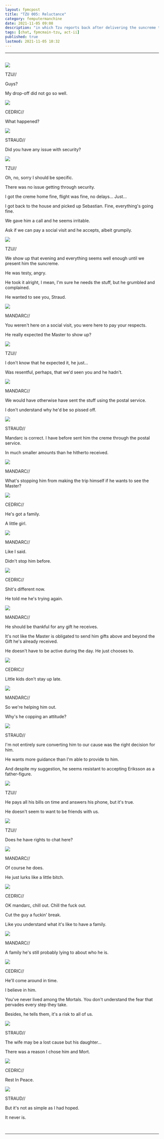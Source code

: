 ```yaml
---
layout: fpmcpost
title: "TZU 005: Reluctance"
category: femputermanchine
date: 2021-11-05 09:08
description: "in which Tzu reports back after delivering the suncreme to Makoa"
tags: [chat, fpmcmain-tzu, act-ii]
published: true
lastmod: 2021-11-05 10:32
---
```

[//]: # ( 11/05/21  -added)

*****
<br>
<div class="chat-box">
<img src="{{ site.url }}/assets/tb/tzu-fineflowers.jpg" class="chat-portrait" />
<p class="ppl-sez">TZU//</p>
<p class="ppl-sez">Guys?</p>
<p class="ppl-sez">My drop-off did not go so well.</p>
</div>

<div class="chat-box">
<img src="{{ site.url }}/assets/tb/cedric.jpg" class="chat-portrait" />
<p class="ppl-sez">CEDRIC//</p>
<p class="ppl-sez">What happened?</p>
</div>

<div class="chat-box">
<img src="{{ site.url }}/assets/tb/straud-emptyglass.jpg" class="chat-portrait" />
<p class="ppl-sez">STRAUD//</p>
<p class="ppl-sez">Did you have any issue with security?</p>
</div>

<div class="chat-box">
<img src="{{ site.url }}/assets/tb/tzu-fineflowers.jpg" class="chat-portrait" />
<p class="ppl-sez">TZU//</p>
<p class="ppl-sez">Oh, no, sorry I should be specific.</p>
<p class="ppl-sez">There was no issue getting through security.</p>
<p class="ppl-sez">I got the creme home fine, flight was fine, no delays... Just...</p>
<p class="ppl-sez">I got back to the house and picked up Sebastian. Fine, everything's going fine.</p>
<p class="ppl-sez">We gave him a call and he seems irritable.</p>
<p class="ppl-sez">Ask if we can pay a social visit and he accepts, albeit grumpily.</p>
</div>

<div class="chat-box">
<img src="{{ site.url }}/assets/tb/tzu-fineflowers.jpg" class="chat-portrait" />
<p class="ppl-sez">TZU//</p>
<p class="ppl-sez">We show up that evening and everything seems well enough until we present him the suncreme.</p>
<p class="ppl-sez">He was testy, angry.</p>
<p class="ppl-sez">He took it alright, I mean, I'm sure he needs the stuff, but he grumbled and complained.</p>
<p class="ppl-sez">He wanted to see you, Straud.</p>
</div>

<div class="chat-box">
<img src="{{ site.url }}/assets/tb/mandarc-skeptic.jpg" class="chat-portrait" />
<p class="ppl-sez">MANDARC//</p>
<p class="ppl-sez">You weren't here on a social visit, you were here to pay your respects.</p>
<p class="ppl-sez">He really expected the Master to show up?</p>
</div>

<div class="chat-box">
<img src="{{ site.url }}/assets/tb/tzu-fineflowers.jpg" class="chat-portrait" />
<p class="ppl-sez">TZU//</p>
<p class="ppl-sez">I don't know that he expected it, he just...</p>
<p class="ppl-sez">Was resentful, perhaps, that we'd seen you and he hadn't.</p>
</div>

<div class="chat-box">
<img src="{{ site.url }}/assets/tb/mandarc-skeptic.jpg" class="chat-portrait" />
<p class="ppl-sez">MANDARC//</p>
<p class="ppl-sez">We would have otherwise have sent the stuff using the postal service.</p>
<p class="ppl-sez">I don't understand why he'd be so pissed off.</p>
</div>

<div class="chat-box">
<img src="{{ site.url }}/assets/tb/straud.jpg" class="chat-portrait" />
<p class="ppl-sez">STRAUD//</p>
<p class="ppl-sez">Mandarc is correct. I have before sent him the creme through the postal service.</p>
<p class="ppl-sez">In much smaller amounts than he hitherto received.</p>
</div>

<div class="chat-box">
<img src="{{ site.url }}/assets/tb/mandarc-skeptic.jpg" class="chat-portrait" />
<p class="ppl-sez">MANDARC//</p>
<p class="ppl-sez">What's stopping him from making the trip himself if he wants to see the Master?</p>
</div>

<div class="chat-box">
<img src="{{ site.url }}/assets/tb/cedric.jpg" class="chat-portrait" />
<p class="ppl-sez">CEDRIC//</p>
<p class="ppl-sez">He's got a family.</p>
<p class="ppl-sez">A little girl.</p>
</div>

<div class="chat-box">
<img src="{{ site.url }}/assets/tb/mandarc-skeptic.jpg" class="chat-portrait" />
<p class="ppl-sez">MANDARC//</p>
<p class="ppl-sez">Like I said.</p>
<p class="ppl-sez">Didn't stop him before.</p>
</div>

<div class="chat-box">
<img src="{{ site.url }}/assets/tb/cedric.jpg" class="chat-portrait" />
<p class="ppl-sez">CEDRIC//</p>
<p class="ppl-sez">Shit's different now.</p>
<p class="ppl-sez">He told me he's trying again.</p>
</div>

<div class="chat-box">
<img src="{{ site.url }}/assets/tb/mandarc-skeptic.jpg" class="chat-portrait" />
<p class="ppl-sez">MANDARC//</p>
<p class="ppl-sez">He should be thankful for any gift he receives.</p>
<p class="ppl-sez">It's not like the Master is obligated to send him gifts above and beyond the Gift he's already received.</p>
<p class="ppl-sez">He doesn't have to be active during the day. He just chooses to.</p>
</div>

<div class="chat-box">
<img src="{{ site.url }}/assets/tb/cedric.jpg" class="chat-portrait" />
<p class="ppl-sez">CEDRIC//</p>
<p class="ppl-sez">Little kids don't stay up late.</p>
</div>

<div class="chat-box">
<img src="{{ site.url }}/assets/tb/mandarc-skeptic.jpg" class="chat-portrait" />
<p class="ppl-sez">MANDARC//</p>
<p class="ppl-sez">So we're helping him out.</p>
<p class="ppl-sez">Why's he copping an attitude?</p>
</div>

<div class="chat-box">
<img src="{{ site.url }}/assets/tb/straud.jpg" class="chat-portrait" />
<p class="ppl-sez">STRAUD//</p>
<p class="ppl-sez">I'm not entirely sure converting him to our cause was the right decision for him.</p>
<p class="ppl-sez">He wants more guidance than I'm able to provide to him.</p>
<p class="ppl-sez">And despite my suggestion, he seems resistant to accepting Eriksson as a father-figure.</p>
</div>

<div class="chat-box">
<img src="{{ site.url }}/assets/tb/tzu-fineflowers.jpg" class="chat-portrait" />
<p class="ppl-sez">TZU//</p>
<p class="ppl-sez">He pays all his bills on time and answers his phone, but it's true.</p>
<p class="ppl-sez">He doesn't seem to want to be friends with us.</p>
</div>

<div class="chat-box">
<img src="{{ site.url }}/assets/tb/tzu-fineflowers.jpg" class="chat-portrait" />
<p class="ppl-sez">TZU//</p>
<p class="ppl-sez">Does he have rights to chat here?</p>
</div>

<div class="chat-box">
<img src="{{ site.url }}/assets/tb/mandarc-skeptic.jpg" class="chat-portrait" />
<p class="ppl-sez">MANDARC//</p>
<p class="ppl-sez">Of course he does.</p>
<p class="ppl-sez">He just lurks like a little bitch.</p>
</div>

<div class="chat-box">
<img src="{{ site.url }}/assets/tb/cedric.jpg" class="chat-portrait" />
<p class="ppl-sez">CEDRIC//</p>
<p class="ppl-sez">OK mandarc, chill out. Chill the fuck out.</p>
<p class="ppl-sez">Cut the guy a fuckin' break.</p>
<p class="ppl-sez">Like you understand what it's like to have a family.</p>
</div>

<div class="chat-box">
<img src="{{ site.url }}/assets/tb/mandarc-skeptic.jpg" class="chat-portrait" />
<p class="ppl-sez">MANDARC//</p>
<p class="ppl-sez">A family he's still probably lying to about who he is.</p>
</div>

<div class="chat-box">
<img src="{{ site.url }}/assets/tb/cedric.jpg" class="chat-portrait" />
<p class="ppl-sez">CEDRIC//</p>
<p class="ppl-sez">He'll come around in time.</p>
<p class="ppl-sez">I believe in him.</p>
<p class="ppl-sez">You've never lived among the Mortals. You don't understand the fear that pervades every step they take.</p>
<p class="ppl-sez">Besides, he tells them, it's a risk to all of us.</p>
</div>

<div class="chat-box">
<img src="{{ site.url }}/assets/tb/straud.jpg" class="chat-portrait" />
<p class="ppl-sez">STRAUD//</p>
<p class="ppl-sez">The wife may be a lost cause but his daughter...</p>
<p class="ppl-sez">There was a reason I chose him and Mort.</p>
</div>

<div class="chat-box">
<img src="{{ site.url }}/assets/tb/cedric.jpg" class="chat-portrait" />
<p class="ppl-sez">CEDRIC//</p>
<p class="ppl-sez">Rest In Peace.</p>
</div>

<div class="chat-box">
<img src="{{ site.url }}/assets/tb/straud.jpg" class="chat-portrait" />
<p class="ppl-sez">STRAUD//</p>
<p class="ppl-sez">But it's not as simple as I had hoped.</p>
<p class="ppl-sez">It never is.</p>
</div>
<br>

*****

